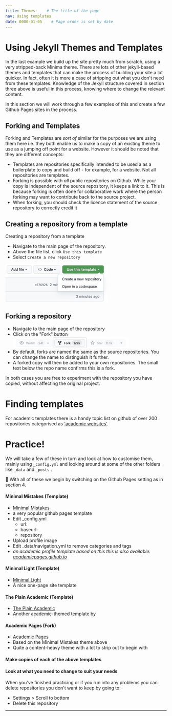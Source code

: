 ```yaml
---
title: Themes     # The title of the page
nav: Using templates
date: 0000-01-05    # Page order is set by date
---
```


# Using Jekyll Themes and Templates

In the last example we build up the site pretty much from scratch, using a very stripped-back Minima theme. There are lots of other jekyll-based themes and templates that can make the process of building your site a lot quicker. In fact, often it is more a case of stripping out what you don't need from these templates. Knowledge of the Jekyll structure covered in section three above is useful in this process, knowing where to change the relevant content.

In this section we will work through a few examples of this and create a few Github Pages sites in the process.

## Forking and Templates

Forking and Templates are *sort of* similar for the purposes we are using them here i.e. they both enable us to make a copy of an existing theme to use as a jumping off point for a website. However it should be noted that they are different concepts:
 
- Templates are repositories specifically intended to be used a as a boilerplate to copy and build off - for example, for a website. Not all repositories are templates.
- Forking is possible with *all* public repositories on Github. While your copy is independent of the source repository, it keeps a link to it. This is because forking is often done for collaborative work where the person forking may want to contribute back to the source project. 
- When forking, you should check the licence statement of the source repository to correctly credit it

## Creating a repository from a template

Creating a repository from a template

- Navigate to the main page of the repository.
- Above the file list, click `Use this template`
- Select `Create a new repository`

![Template screenshot](assets/images/createByTemplate.png)

## Forking a repository

- Navigate to the main page of the repository
- Click on the "Fork" button
![fork button](assets/images/forkButton.png)
- By default, forks are named the same as the source repositories. You can change the name to distinguish it further.
- A forked copy will then be added to your own repositories. The small text below the repo name confirms this is a fork.

In both cases you are free to experiment with the repository you have copied, without affecting the original project.

# Finding templates

For academic templates there is a handy topic list on github of over 200 repositories categorised as ['academic websites'](https://github.com/topics/academic-website).

# Practice!

We will take a few of these in turn and look at how to customise them, mainly using `_config.yml` and looking around at some of the other folders like `_data` and `_posts` . 

:pushpin: With all of these we begin by switching on the Github Pages setting as in section 4.

#### Minimal Mistakes (Template)
- [Minimal Mistakes](https://github.com/mmistakes/mm-github-pages-starter)
- a very popular github pages template
- Edit _config.yml
	- url:
	- baseurl:
	- repository
- Upload profile image
- Edit _data/navigation.yml to remove categories and tags
- *an academic profile template based on this this is also available: [academicpages.github.io](https://github.com/academicpages/academicpages.github.io)* 

####  Minimal Light (Template)

- [Minimal Light](https://github.com/yaoyao-liu/minimal-light)
- A nice one-page site template

#### The Plain Academic (Template)

- [The Plain Academic](https://github.com/brenov/the-plain-academic)
- Another academic-themed template by 

#### Academic Pages (Fork)

- [Academic Pages](https://github.com/academicpages/academicpages.github.io)
- Based on the Minimal Mistakes theme above
- Quite a content-heavy theme with a lot to strip out to begin with

#### Make copies of each of the above templates
#### Look at what you need to change to suit your needs

When you've finished practicing or if you run into any problems you can delete repositories you don't want to keep by going to:
- Settings > Scroll to bottom
- Delete this repository
-----------------


